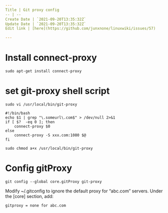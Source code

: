 ```yaml
---
Title | Git proxy config
-- | --
Create Date | `2021-09-20T13:35:32Z`
Update Date | `2021-09-20T13:35:32Z`
Edit link | [here](https://github.com/junxnone/linuxwiki/issues/57)

---
```

# Install connect-proxy

```
sudo apt-get install connect-proxy
```

#  set git-proxy shell script

```
sudo vi /usr/local/bin/git-proxy
```
```
#!/bin/bash
echo $1 | grep "\.someurl\.com$" > /dev/null 2>&1
if [ $?  -eq 0 ]; then
    connect-proxy $0
else
    connect-proxy -S xxx.com:1080 $@
fi
```
```
sudo chmod a+x /usr/local/bin/git-proxy
```

# Config gitProxy 

```
git config --global core.gitProxy git-proxy
```
Modify ~/.gitconfig to ignore the default proxy for “abc.com” servers. Under the [core] section, add:
```
gitproxy = none for abc.com
```

